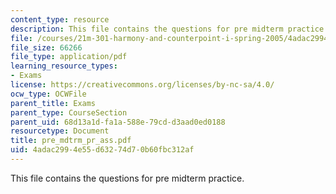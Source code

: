 ```yaml
---
content_type: resource
description: This file contains the questions for pre midterm practice.
file: /courses/21m-301-harmony-and-counterpoint-i-spring-2005/4adac2994e55d63274d70b60fbc312af_pre_mdtrm_pr_ass.pdf
file_size: 66266
file_type: application/pdf
learning_resource_types:
- Exams
license: https://creativecommons.org/licenses/by-nc-sa/4.0/
ocw_type: OCWFile
parent_title: Exams
parent_type: CourseSection
parent_uid: 68d13a1d-fa1a-588e-79cd-d3aad0ed0188
resourcetype: Document
title: pre_mdtrm_pr_ass.pdf
uid: 4adac299-4e55-d632-74d7-0b60fbc312af
---
```

This file contains the questions for pre midterm practice.